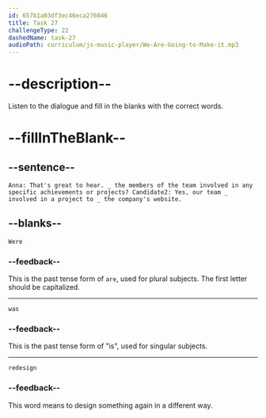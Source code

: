 ```yaml
---
id: 657b1a03df3ec46eca276046
title: Task 27
challengeType: 22
dashedName: task-27
audioPath: curriculum/js-music-player/We-Are-Going-to-Make-it.mp3
---
```


<!--
AUDIO REFERENCE:
Anna: That's great to hear. Were the members of the team involved in any specific achievements or projects?
Candidate2: Yes, our team was involved in a project to redesign the company's website.
-->

# --description--

Listen to the dialogue and fill in the blanks with the correct words.

# --fillInTheBlank--

## --sentence--

`Anna: That's great to hear. _ the members of the team involved in any specific achievements or projects? Candidate2: Yes, our team _ involved in a project to _ the company's website.`

## --blanks--

`Were`

### --feedback--

This is the past tense form of `are`, used for plural subjects. The first letter should be capitalized.

---

`was`

### --feedback--

This is the past tense form of "is", used for singular subjects.

---

`redesign`

### --feedback--

This word means to design something again in a different way.
